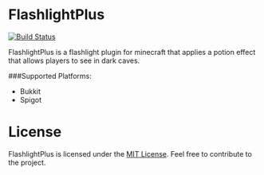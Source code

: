 FlashlightPlus
==============
[![Build Status](https://travis-ci.org/MattsLab/FlashlightPlus.svg?branch=v1.0.10)](https://travis-ci.org/MattsLab/FlashlightPlus)

FlashlightPlus is a flashlight plugin for minecraft that applies a potion effect that allows players to see in dark caves.

###Supported Platforms:
* Bukkit
* Spigot

License
==============
FlashlightPlus is licensed under the [MIT License](http://opensource.org/licenses/MIT). Feel free to contribute to the project.
